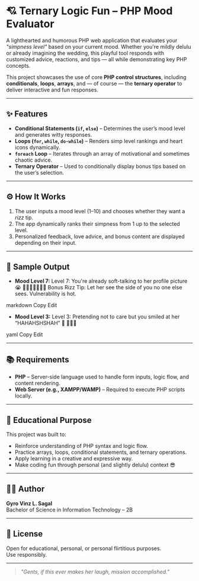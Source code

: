 # 💘 Ternary Logic Fun – PHP Mood Evaluator

A lighthearted and humorous PHP web application that evaluates your *"simpness level"* based on your current mood. Whether you're mildly delulu or already imagining the wedding, this playful tool responds with customized advice, reactions, and tips — all while demonstrating key PHP concepts.

This project showcases the use of core **PHP control structures**, including **conditionals**, **loops**, **arrays**, and — of course — the **ternary operator** to deliver interactive and fun responses.

---

## ✨ Features

- **Conditional Statements (`if`, `else`)** – Determines the user’s mood level and generates witty responses.
- **Loops (`for`, `while`, `do-while`)** – Renders simp level rankings and heart icons dynamically.
- **`foreach` Loop** – Iterates through an array of motivational and sometimes chaotic advice.
- **Ternary Operator** – Used to conditionally display bonus tips based on the user’s selection.

---

## ⚙️ How It Works

1. The user inputs a mood level (1–10) and chooses whether they want a *rizz* tip.
2. The app dynamically ranks their simpness from 1 up to the selected level.
3. Personalized feedback, love advice, and bonus content are displayed depending on their input.

---

## 🧾 Sample Output

- **Mood Level 7:**
Level 7: You're already soft-talking to her profile picture 😭
💖💖💖💖💖💖💖
Bonus Rizz Tip: Let her see the side of you no one else sees. Vulnerability is hot.

markdown
Copy
Edit
- **Mood Level 3:**
Level 3: Pretending not to care but you smiled at her “HAHAHSHSHAH” 🤭
💖💖💖

yaml
Copy
Edit

---

## 📚 Requirements

- **PHP** – Server-side language used to handle form inputs, logic flow, and content rendering.
- **Web Server (e.g., XAMPP/WAMP)** – Required to execute PHP scripts locally.

---

## 🎯 Educational Purpose

This project was built to:
- Reinforce understanding of PHP syntax and logic flow.
- Practice arrays, loops, conditional statements, and ternary operations.
- Apply learning in a creative and expressive way.
- Make coding fun through personal (and slightly delulu) context 😎

---

## 👨‍💻 Author

**Gyro Vinz L. Sagal**  
Bachelor of Science in Information Technology – 2B  

---

## 📝 License

Open for educational, personal, or personal flirtitious purposes.  
Use responsibly.

---

> *"Gents, if this ever makes her laugh, mission accomplished."*
